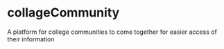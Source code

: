 # collageCommunity
A platform for college communities to come together for easier access of their information